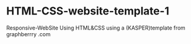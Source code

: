 # HTML-CSS-website-template-1
Responsive-WebSite Using HTML&amp;CSS using a (KASPER)template from graphberrry .com
